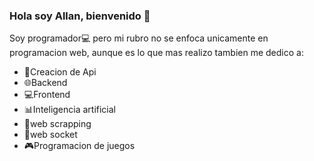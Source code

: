 ### Hola soy Allan, bienvenido 👋
Soy programador💻 pero mi rubro no se enfoca unicamente en programacion web, aunque es lo que mas realizo tambien me dedico a:  
- 🔑Creacion de Api
- 🌐Backend
- 💻Frontend
- 📊Inteligencia artificial
- 🔎web scrapping
- 📧web socket
- 🎮Programacion de juegos


<!--
**allanbaque1510/allanbaque1510** is a ✨ _special_ ✨ repository because its `README.md` (this file) appears on your GitHub profile.

Here are some ideas to get you started:

- 🔭 I’m currently working on ...
- 🌱 I’m currently learning ...
- 👯 I’m looking to collaborate on ...
- 🤔 I’m looking for help with ...
- 💬 Ask me about ...
- 📫 How to reach me: ...
- 😄 Pronouns: ...
- ⚡ Fun fact: ...
-->
